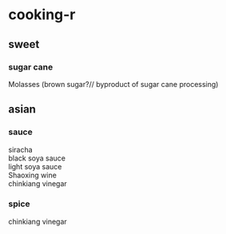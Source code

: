 # cooking-r

## sweet
### sugar cane
Molasses (brown sugar?// byproduct of sugar cane processing)         

## asian
### sauce
siracha     
black soya sauce     
light soya sauce     
Shaoxing wine     
chinkiang vinegar     
### spice
chinkiang vinegar     
